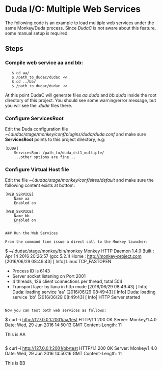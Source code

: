 # Duda I/O: Multiple Web Services

The following code is an example to load multiple web services under the same Monkey/Duda process. Since _DudaC_ is not aware about this feature, some manual setup is required:

## Steps

### Compile web service __aa__ and __bb__:

```
   $ cd aa/
   $ /path_to_dudac/dudac -w .
   $ cd ../bb/
   $ /path_to_dudac/dudac -w .
```

At this point DudaC will generate files _aa.duda_ and _bb.duda_ inside the root directory of this project. You should see some warning/error message, but you will see the _.duda_ files there.

### Configure ServicesRoot

Edit the Duda configuration file _~/.dudac/stage/monkey/conf/plugins/duda/duda.conf_ and make sure __ServicesRoot__ points to this project directory, e.g:

```
[DUDA]
    ServicesRoot /path_to/duda_dst1_multiple/
    ...other options are fine...
```

### Configure Virtual Host file

Edit the file _~/.dudac/stage/monkey/conf/sites/default_ and make sure the following content exists at bottom:

```
[WEB_SERVICE]
    Name aa
    Enabled on

[WEB_SERVICE]
    Name bb
    Enabled on
    ```

### Run the Web Services

From the command line issue a direct call to the Monkey launcher:

```
$ ~/.dudac/stage/monkey/bin/monkey
Monkey HTTP Daemon 1.4.0
Built : Apr 14 2016 20:26:57 (gcc 5.2.1)
Home  : http://monkey-project.com
[2016/06/29 08:49:43] [   Info] Linux TCP_FASTOPEN
* Process ID is 6143
* Server socket listening on Port 2001
* 4 threads, 126 client connections per thread, total 504
* Transport layer by liana in http mode
[2016/06/29 08:49:43] [   Info] Duda: loading service 'aa'
[2016/06/29 08:49:43] [   Info] Duda: loading service 'bb'
[2016/06/29 08:49:43] [   Info] HTTP Server started
```

Now you can test both web services as follows:

```
$ curl -i http://127.0.0.1:2001/aa/test
HTTP/1.1 200 OK
Server: Monkey/1.4.0
Date: Wed, 29 Jun 2016 14:50:13 GMT
Content-Length: 11

This is AA
```

```
$ curl -i http://127.0.0.1:2001/bb/test
HTTP/1.1 200 OK
Server: Monkey/1.4.0
Date: Wed, 29 Jun 2016 14:50:16 GMT
Content-Length: 11

This is BB
```
